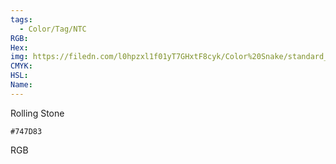 ```yaml
---
tags:
  - Color/Tag/NTC
RGB:
Hex:
img: https://filedn.com/l0hpzxl1f01yT7GHxtF8cyk/Color%20Snake/standard_csv_to_svg/%23/747D83.svg
CMYK:
HSL:
Name:
---
```

Rolling Stone
```palette
#747D83
```
RGB
